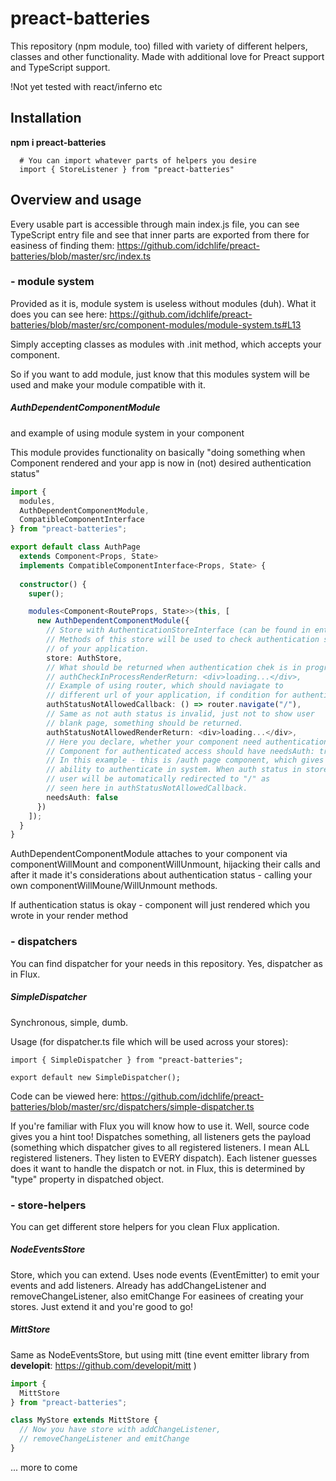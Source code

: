 # preact-batteries

This repository (npm module, too) filled with variety of different helpers, classes and other functionality.
Made with additional love for Preact support and TypeScript support.

!Not yet tested with react/inferno etc

## Installation

**npm i preact-batteries**

```
  # You can import whatever parts of helpers you desire
  import { StoreListener } from "preact-batteries"
```

## Overview and usage

Every usable part is accessible through main index.js file, you can see TypeScript entry file and see that inner parts are exported from there for easiness of finding them:
https://github.com/idchlife/preact-batteries/blob/master/src/index.ts

### - module system

Provided as it is, module system is useless without modules (duh).
What it does you can see here: https://github.com/idchlife/preact-batteries/blob/master/src/component-modules/module-system.ts#L13

Simply accepting classes as modules with .init method, which accepts your component.

So if you want to add module, just know that this modules system will be used and make your module compatible with it.

##### AuthDependentComponentModule
and example of using module system in your component

This module provides functionality on basically "doing something when Component rendered and your app is now in (not) desired authentication status"

```typescript
import {
  modules,
  AuthDependentComponentModule,
  CompatibleComponentInterface
} from "preact-batteries";

export default class AuthPage
  extends Component<Props, State>
  implements CompatibleComponentInterface<Props, State> {
  
  constructor() {
    super();

    modules<Component<RouteProps, State>>(this, [
      new AuthDependentComponentModule({
        // Store with AuthenticationStoreInterface (can be found in entry file).
        // Methods of this store will be used to check authentication status
        // of your application.
        store: AuthStore,
        // What should be returned when authentication chek is in progress
        // authCheckInProcessRenderReturn: <div>loading...</div>,
        // Example of using router, which should naviagate to
        // different url of your application, if condition for authentication is not met.
        authStatusNotAllowedCallback: () => router.navigate("/"),
        // Same as not auth status is invalid, just not to show user
        // blank page, something should be returned.
        authStatusNotAllowedRenderReturn: <div>loading...</div>,
        // Here you declare, whether your component need authentication or not.
        // Component for authenticated access should have needsAuth: true.
        // In this example - this is /auth page component, which gives user
        // ability to authenticate in system. When auth status in store changes,
        // user will be automatically redirected to "/" as
        // seen here in authStatusNotAllowedCallback.
        needsAuth: false
      })
    ]);
  }
}
```

AuthDependentComponentModule attaches to your component via componentWillMount and componentWillUnmount, hijacking their calls and after it made it's considerations about authentication status - calling your own componentWillMoune/WillUnmount methods.

If authentication status is okay - component will just rendered which you wrote in your render method

### - dispatchers

You can find dispatcher for your needs in this repository. Yes, dispatcher as in Flux.

##### SimpleDispatcher

Synchronous, simple, dumb.

Usage (for dispatcher.ts file which will be used across your stores):

```
import { SimpleDispatcher } from "preact-batteries";

export default new SimpleDispatcher();
```

Code can be viewed here: https://github.com/idchlife/preact-batteries/blob/master/src/dispatchers/simple-dispatcher.ts

If you're familiar with Flux you will know how to use it. Well, source code gives you a hint too! Dispatches something, all listeners gets the payload (something which dispatcher gives to all registered listeners. I mean ALL registered listeners. They listen to EVERY dispatch). Each listener guesses does it want to handle the dispatch or not. in Flux, this is determined by "type" property in dispatched object.

### - store-helpers

You can get different store helpers for you clean Flux application.

##### NodeEventsStore

Store, which you can extend. Uses node events (EventEmitter) to emit your events and add listeners.
Already has addChangeListener and removeChangeListener, also emitChange
For easinees of creating your stores. Just extend it and you're good to go!

##### MittStore

Same as NodeEventsStore, but using mitt (tine event emitter library from **developit**: https://github.com/developit/mitt )

```typescript
import {
  MittStore
} from "preact-batteries";

class MyStore extends MittStore {
  // Now you have store with addChangeListener,
  // removeChangeListener and emitChange
}
```

... more to come